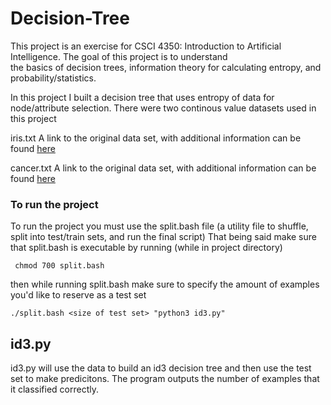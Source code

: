 # Decision-Tree

This project is an exercise for CSCI 4350: Introduction to Artificial Intelligence. The goal of this project is to understand   
the basics of decision trees, information theory for calculating entropy, and probability/statistics. 

In this project I built a decision tree that uses entropy of data for node/attribute selection. There were two continous value datasets used in this project

iris.txt
A link to the original data set, with additional information can be found [here](https://archive.ics.uci.edu/ml/datasets/Iris)

cancer.txt
A link to the original data set, with additional information can be found [here](https://archive.ics.uci.edu/ml/datasets/Breast+Tissue)


### To run the project
To run the project you must use the split.bash file (a utility file to shuffle, split into test/train sets, and run the final script)
That being said make sure that split.bash is executable by running (while in project directory)  

``` chmod 700 split.bash```  

then while running split.bash make sure to specify the amount of examples you'd like to reserve as a test set

``` ./split.bash <size of test set> "python3 id3.py" ```


## id3.py
id3.py will use the data to build an id3 decision tree and then use the test set to make predicitons. The program outputs the number of 
examples that it classified correctly. 

